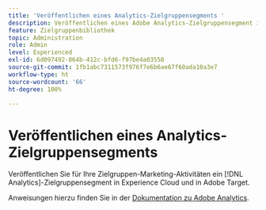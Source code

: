 ```yaml
---
title: 'Veröffentlichen eines Analytics-Zielgruppensegments '
description: Veröffentlichen eines Adobe Analytics-Zielgruppensegment in Experience Cloud und in Adobe Target für Zielgruppen-Marketing-Aktivitäten.
feature: Zielgruppenbibliothek
topic: Administration
role: Admin
level: Experienced
exl-id: 6d097492-864b-412c-bfd6-f97be4a03558
source-git-commit: 1fb1abc7311573f976f7e6b6ae67f60ada10a3e7
workflow-type: ht
source-wordcount: '66'
ht-degree: 100%

---
```


# Veröffentlichen eines Analytics-Zielgruppensegments

Veröffentlichen Sie für Ihre Zielgruppen-Marketing-Aktivitäten ein [!DNL Analytics]-Zielgruppensegment in Experience Cloud und in Adobe Target.

Anweisungen hierzu finden Sie in der [Dokumentation zu Adobe Analytics](https://experienceleague.adobe.com/docs/analytics/components/segmentation/segmentation-workflow/seg-publish.html?lang=de).
